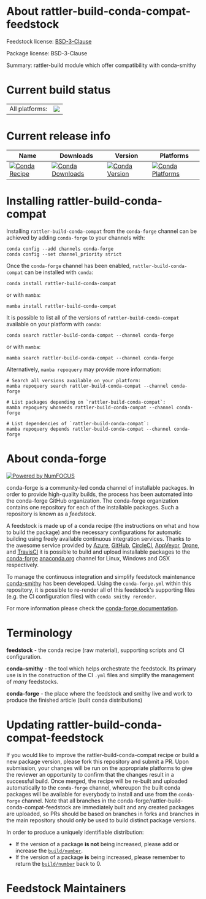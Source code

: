 About rattler-build-conda-compat-feedstock
==========================================

Feedstock license: [BSD-3-Clause](https://github.com/conda-forge/rattler-build-conda-compat-feedstock/blob/main/LICENSE.txt)



Package license: BSD-3-Clause

Summary: rattler-build module which offer compatibility with conda-smithy

Current build status
====================


<table><tr><td>All platforms:</td>
    <td>
      <a href="https://dev.azure.com/conda-forge/feedstock-builds/_build/latest?definitionId=22089&branchName=main">
        <img src="https://dev.azure.com/conda-forge/feedstock-builds/_apis/build/status/rattler-build-conda-compat-feedstock?branchName=main">
      </a>
    </td>
  </tr>
</table>

Current release info
====================

| Name | Downloads | Version | Platforms |
| --- | --- | --- | --- |
| [![Conda Recipe](https://img.shields.io/badge/recipe-rattler--build--conda--compat-green.svg)](https://anaconda.org/conda-forge/rattler-build-conda-compat) | [![Conda Downloads](https://img.shields.io/conda/dn/conda-forge/rattler-build-conda-compat.svg)](https://anaconda.org/conda-forge/rattler-build-conda-compat) | [![Conda Version](https://img.shields.io/conda/vn/conda-forge/rattler-build-conda-compat.svg)](https://anaconda.org/conda-forge/rattler-build-conda-compat) | [![Conda Platforms](https://img.shields.io/conda/pn/conda-forge/rattler-build-conda-compat.svg)](https://anaconda.org/conda-forge/rattler-build-conda-compat) |

Installing rattler-build-conda-compat
=====================================

Installing `rattler-build-conda-compat` from the `conda-forge` channel can be achieved by adding `conda-forge` to your channels with:

```
conda config --add channels conda-forge
conda config --set channel_priority strict
```

Once the `conda-forge` channel has been enabled, `rattler-build-conda-compat` can be installed with `conda`:

```
conda install rattler-build-conda-compat
```

or with `mamba`:

```
mamba install rattler-build-conda-compat
```

It is possible to list all of the versions of `rattler-build-conda-compat` available on your platform with `conda`:

```
conda search rattler-build-conda-compat --channel conda-forge
```

or with `mamba`:

```
mamba search rattler-build-conda-compat --channel conda-forge
```

Alternatively, `mamba repoquery` may provide more information:

```
# Search all versions available on your platform:
mamba repoquery search rattler-build-conda-compat --channel conda-forge

# List packages depending on `rattler-build-conda-compat`:
mamba repoquery whoneeds rattler-build-conda-compat --channel conda-forge

# List dependencies of `rattler-build-conda-compat`:
mamba repoquery depends rattler-build-conda-compat --channel conda-forge
```


About conda-forge
=================

[![Powered by
NumFOCUS](https://img.shields.io/badge/powered%20by-NumFOCUS-orange.svg?style=flat&colorA=E1523D&colorB=007D8A)](https://numfocus.org)

conda-forge is a community-led conda channel of installable packages.
In order to provide high-quality builds, the process has been automated into the
conda-forge GitHub organization. The conda-forge organization contains one repository
for each of the installable packages. Such a repository is known as a *feedstock*.

A feedstock is made up of a conda recipe (the instructions on what and how to build
the package) and the necessary configurations for automatic building using freely
available continuous integration services. Thanks to the awesome service provided by
[Azure](https://azure.microsoft.com/en-us/services/devops/), [GitHub](https://github.com/),
[CircleCI](https://circleci.com/), [AppVeyor](https://www.appveyor.com/),
[Drone](https://cloud.drone.io/welcome), and [TravisCI](https://travis-ci.com/)
it is possible to build and upload installable packages to the
[conda-forge](https://anaconda.org/conda-forge) [anaconda.org](https://anaconda.org/)
channel for Linux, Windows and OSX respectively.

To manage the continuous integration and simplify feedstock maintenance
[conda-smithy](https://github.com/conda-forge/conda-smithy) has been developed.
Using the ``conda-forge.yml`` within this repository, it is possible to re-render all of
this feedstock's supporting files (e.g. the CI configuration files) with ``conda smithy rerender``.

For more information please check the [conda-forge documentation](https://conda-forge.org/docs/).

Terminology
===========

**feedstock** - the conda recipe (raw material), supporting scripts and CI configuration.

**conda-smithy** - the tool which helps orchestrate the feedstock.
                   Its primary use is in the construction of the CI ``.yml`` files
                   and simplify the management of *many* feedstocks.

**conda-forge** - the place where the feedstock and smithy live and work to
                  produce the finished article (built conda distributions)


Updating rattler-build-conda-compat-feedstock
=============================================

If you would like to improve the rattler-build-conda-compat recipe or build a new
package version, please fork this repository and submit a PR. Upon submission,
your changes will be run on the appropriate platforms to give the reviewer an
opportunity to confirm that the changes result in a successful build. Once
merged, the recipe will be re-built and uploaded automatically to the
`conda-forge` channel, whereupon the built conda packages will be available for
everybody to install and use from the `conda-forge` channel.
Note that all branches in the conda-forge/rattler-build-conda-compat-feedstock are
immediately built and any created packages are uploaded, so PRs should be based
on branches in forks and branches in the main repository should only be used to
build distinct package versions.

In order to produce a uniquely identifiable distribution:
 * If the version of a package **is not** being increased, please add or increase
   the [``build/number``](https://docs.conda.io/projects/conda-build/en/latest/resources/define-metadata.html#build-number-and-string).
 * If the version of a package **is** being increased, please remember to return
   the [``build/number``](https://docs.conda.io/projects/conda-build/en/latest/resources/define-metadata.html#build-number-and-string)
   back to 0.

Feedstock Maintainers
=====================


